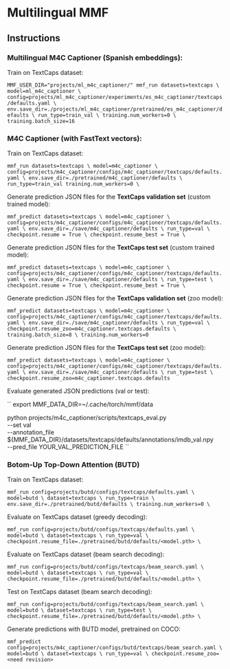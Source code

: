 # Multilingual MMF


## Instructions
### Multilingual M4C Captioner (Spanish embeddings):
Train on TextCaps dataset:

``
MMF_USER_DIR="projects/ml_m4c_captioner/" mmf_run datasets=textcaps \
    model=ml_m4c_captioner \
    config=projects/ml_m4c_captioner/experiments/es_m4c_captioner/textcaps/defaults.yaml \
    env.save_dir=./projects/ml_m4c_captioner/pretrained/es_m4c_captioner/defaults \
    run_type=train_val \
    training.num_workers=0 \
    training.batch_size=16
``

### M4C Captioner (with FastText vectors):
Train on TextCaps dataset:

``
mmf_run datasets=textcaps \
    model=m4c_captioner \
    config=projects/m4c_captioner/configs/m4c_captioner/textcaps/defaults.yaml \
    env.save_dir=./pretrained/m4c_captioner/defaults \
    run_type=train_val
    training.num_workers=0 \
``

Generate prediction JSON files for the **TextCaps validation set** (custom trained model):

``
mmf_predict datasets=textcaps \
    model=m4c_captioner \
    config=projects/m4c_captioner/configs/m4c_captioner/textcaps/defaults.yaml \
    env.save_dir=./save/m4c_captioner/defaults \
    run_type=val \
    checkpoint.resume = True \
    checkpoint.resume_best = True \
``

Generate prediction JSON files for the **TextCaps test set** (custom trained model):

``
mmf_predict datasets=textcaps \
    model=m4c_captioner \
    config=projects/m4c_captioner/configs/m4c_captioner/textcaps/defaults.yaml \
    env.save_dir=./save/m4c_captioner/defaults \
    run_type=test \
    checkpoint.resume = True \
    checkpoint.resume_best = True \
``

Generate prediction JSON files for the **TextCaps validation set** (zoo model):

``
mmf_predict datasets=textcaps \
    model=m4c_captioner \
    config=projects/m4c_captioner/configs/m4c_captioner/textcaps/defaults.yaml \
    env.save_dir=./save/m4c_captioner/defaults \
    run_type=val \
    checkpoint.resume_zoo=m4c_captioner.textcaps.defaults \
    training.batch_size=8 \
    training.num_workers=0
``

Generate prediction JSON files for the **TextCaps test set** (zoo model):

``
mmf_predict datasets=textcaps \
    model=m4c_captioner \
    config=projects/m4c_captioner/configs/m4c_captioner/textcaps/defaults.yaml \
    env.save_dir=./save/m4c_captioner/defaults \
    run_type=test \
    checkpoint.resume_zoo=m4c_captioner.textcaps.defaults
``

Evaluate generated JSON predictions (val or test):

``
export MMF_DATA_DIR=~/.cache/torch/mmf/data

python projects/m4c_captioner/scripts/textcaps_eval.py \
    --set val \
    --annotation_file ${MMF_DATA_DIR}/datasets/textcaps/defaults/annotations/imdb_val.npy \
    --pred_file YOUR_VAL_PREDICTION_FILE
``

### Botom-Up Top-Down Attention (BUTD)
Train on TextCaps dataset:

``
mmf_run config=projects/butd/configs/textcaps/defaults.yaml \
    model=butd \
    dataset=textcaps \
    run_type=train \
    env.save_dir=./pretrained/butd/defaults \
    training.num_workers=0 \
``

Evaluate on TextCaps dataset (greedy decoding):

``
mmf_run config=projects/butd/configs/textcaps/defaults.yaml \
    model=butd \
    dataset=textcaps \
    run_type=val \
    checkpoint.resume_file=./pretrained/butd/defaults/<model.pth> \
``

Evaluate on TextCaps dataset (beam search decoding):

``
mmf_run config=projects/butd/configs/textcaps/beam_search.yaml \
    model=butd \
    dataset=textcaps \
    run_type=val \
    checkpoint.resume_file=./pretrained/butd/defaults/<model.pth> \
``

Test on TextCaps dataset (beam search decoding):

``
mmf_run config=projects/butd/configs/textcaps/beam_search.yaml \
    model=butd \
    dataset=textcaps \
    run_type=test \
    checkpoint.resume_file=./pretrained/butd/defaults/<model.pth> \
``

Generate predictions with BUTD model, pretrained on COCO:

``
mmf_predict config=projects/m4c_captioner/configs/butd/textcaps/beam_search.yaml \
    model=butd \
    dataset=textcaps \
    run_type=val \
    checkpoint.resume_zoo=<need revision>
``
